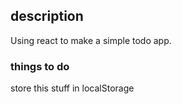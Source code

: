 ## description

Using react to make a simple todo app.


### things to do

store this stuff in localStorage
